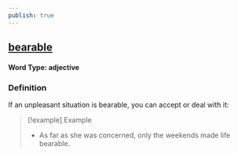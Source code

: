 ```yaml
---
publish: true
---
```

## [bearable](https://dictionary.cambridge.org/dictionary/english/bearable)

#### Word Type: adjective
### Definition
If an unpleasant situation is bearable, you can accept or deal with it:

>[!example] Example
> - As far as she was concerned, only the weekends made life bearable.
